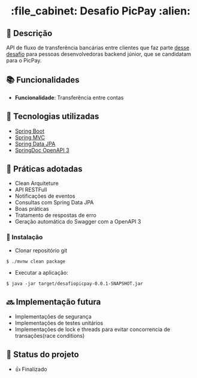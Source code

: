 <h1 align="center">:file_cabinet: Desafio PicPay :alien: </h1>

## :memo: Descrição

API de fluxo de transferência bancárias entre clientes que faz parte [desse desafio](https://github.com/PicPay/picpay-desafio-backend) para pessoas desenvolvedoras backend júnior, que se candidatam para o PicPay.

## :books: Funcionalidades
* <b>Funcionalidade</b>: Transferência entre contas
## :wrench: Tecnologias utilizadas
* [Spring Boot](https://spring.io/projects/spring-boot)
* [Spring MVC](https://docs.spring.io/spring-framework/reference/web/webmvc.html)
* [Spring Data JPA](https://spring.io/projects/spring-data-jpa)
* [SpringDoc OpenAPI 3](https://springdoc.org/v2/#spring-webflux-support)

## :rocket: Práticas adotadas

- Clean Arquiteture
- API RESTFull
- Notificações de eventos
- Consultas com Spring Data JPA
- Boas práticas
- Tratamento de respostas de erro
- Geração automática do Swagger com a OpenAPI 3

### 🔧 Instalação

* Clonar repositório git

```
$ ./mvnw clean package
```
- Executar a aplicação:
```
$ java -jar target/desafiopicpay-0.0.1-SNAPSHOT.jar
```

## :soon: Implementação futura

* Implementações de segurança
* Implementações de testes unitários
* Implementações de lock e threads para evitar concorrencia de transações(race conditions)

## :dart: Status do projeto
 * :+1: Finalizado

